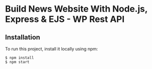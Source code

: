 # Build News Website With Node.js, Express & EJS - WP Rest API

## Installation
To run this project, install it locally using npm:

```
$ npm install
$ npm start
```